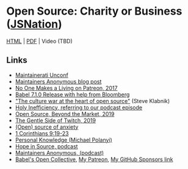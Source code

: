 # Open Source: Charity or Business ([JSNation](https://jsnation.com/))

[HTML](https://hzoo.github.io/open-source-charity-or-business/) | [PDF](https://github.com/hzoo/open-source-charity-or-business/blob/master/Charity%20or%20Business.pdf) | Video (TBD)

## Links

- [Maintainerati Unconf](https://maintainerati.org/)
- [Maintainers Anonymous blog post](https://www.henryzoo.com/maintainers-anonymous/)
- [No One Makes a Living on Patreon, 2017](https://theoutline.com/post/2571/no-one-makes-a-living-on-patreon)
- [Babel 7.1.0 Release with help from Bloomberg](https://babeljs.io/blog/2018/09/17/7.1.0#private-static-fields-stage-3)
- ["The culture war at the heart of open source"](https://words.steveklabnik.com/the-culture-war-at-the-heart-of-open-source) (Steve Klabnik)
- [Holy Inefficiency, referring to our podcast episode](https://hopeinsource.com/inefficiency/)
- [Open Source, Beyond the Market, 2019](https://m.signalvnoise.com/open-source-beyond-the-market)
- [The Gentle Side of Twitch, 2019](https://gizmodo.com/the-gentle-side-of-twitch-1834215442)
- [(Open) source of anxiety](https://increment.com/open-source/open-source-of-anxiety/)
- [1 Corinthians 9:19-23](https://www.biblegateway.com/passage/?search=1+Corinthians+9%3A19-23&version=ESV)
- [Personal Knowledge (Michael Polanyi)](https://en.wikipedia.org/wiki/Michael_Polanyi#All_knowing_is_personal)
- [Hope in Source, podcast](https://hopeinsource.com)
- [Maintainers Anonymous, (podcast)](http://maintainersanonymous.com)
- [Babel's Open Collective](https://opencollective.com/babel), [My Patreon](https://patreon.com/henryzhu), [My GitHub Sponsors link](https://github.com/users/hzoo/sponsorship)
